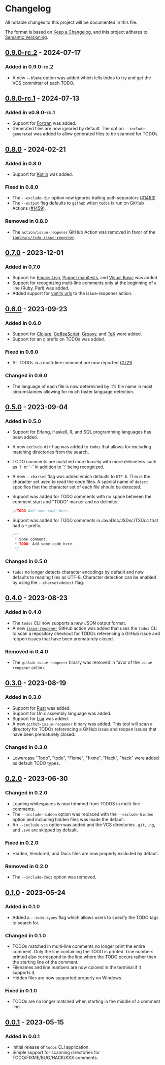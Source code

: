 # Changelog

All notable changes to this project will be documented in this file.

The format is based on [Keep a Changelog](https://keepachangelog.com/en/1.0.0/),
and this project adheres to [Semantic Versioning](https://semver.org/spec/v2.0.0.html).

## [0.9.0-rc.2] - 2024-07-17

### Added in 0.9.0-rc.2

- A new `--blame` option was added which tells todos to try and get the VCS
  committer of each TODO.

## [0.9.0-rc.1] - 2024-07-13

### Added in v0.9.0-rc.1

- Support for [Fortran](https://fortran-lang.org/) was added.
- Generated files are now ignored by default. The option `--include-generated`
  was added to allow generated files to be scanned for TODOs.

## [0.8.0] - 2024-02-21

### Added in 0.8.0

- Support for [Kotlin](https://kotlinlang.org/) was added.

### Fixed in 0.8.0

- The `--exclude-dir` option now ignores trailing path separators ([#1463](https://github.com/ianlewis/todos/issues/1463))
- The `--output` flag defaults to `github` when `todos` is run on GitHub
  Actions ([#1459](https://github.com/ianlewis/todos/issues/1459)).

### Removed in 0.8.0

- The `action/issue-reopener` GitHub Action was removed in favor of the
  [`ianlewis/todo-issue-reopener`](https://github.com/ianlewis/todo-issue-reopener).

## [0.7.0] - 2023-12-01

### Added in 0.7.0

- Support for [Emacs Lisp](https://www.gnu.org/software/emacs/), [Puppet
  manifests](https://www.puppet.com/docs/puppet/8/puppet_language), and [Visual
  Basic](https://learn.microsoft.com/en-us/dotnet/visual-basic/) was added.
- Support for recognizing multi-line comments only at the beginning of a line
  (Ruby, Perl) was added.
- Added support for [vanity urls](actions/issue-reopener/README.md#vanityurls)
  to the issue-reopener action.

## [0.6.0] - 2023-09-23

### Added in 0.6.0

- Support for [Clojure](https://clojure.org/),
  [CoffeeScript](https://coffeescript.org/),
  [Groovy](https://groovy-lang.org/), and [TeX](https://tug.org/) were added.
- Support for an `@` prefix on TODOs was added.

### Fixed in 0.6.0

- All TODOs in a multi-line comment are now reported
  ([#721](https://github.com/ianlewis/todos/pull/721)).

### Changed in 0.6.0

- The language of each file is now determined by it's file name in most
  circumstances allowing for much faster language detection.

## [0.5.0] - 2023-09-04

### Added in 0.5.0

- Support for Erlang, Haskell, R, and SQL programming languages has been added.
- A new `exclude-dir` flag was added to `todos` that allows for excluding
  matching directories from the search.
- TODO comments are matched more loosely with more delimeters such as '/' or '-'
  in addition to ':' being recognized.
- A new `--charset` flag was added which defaults to `UTF-8`. This is the
  character set used to read the code files. A special name of `detect`
  specifies that the character set of each file should be detected.
- Support was added for TODO comments with no space between the comment start
  and "TODO" marker and no delimiter.

  ```go
  //TODO Add some code here.
  ```

- Support was added for TODO comments in JavaDoc/JSDoc/TSDoc that had a `*`
  prefix.

  ```java
  /**
   * Some comment.
   * TODO: Add some code here.
   */
  ```

### Changed in 0.5.0

- `todos` no longer detects character encodings by default and now defaults to
  reading files as UTF-8. Character detection can be enabled by using the
  `--charset=detect` flag.

## [0.4.0] - 2023-08-23

### Added in 0.4.0

- The `todos` CLI now supports a new JSON output format.
- A new [`issue-reopener`](actions/issue-reopener/README.md) GitHub action was
  added that uses the `todos` CLI to scan a repository checkout for TODOs
  referencing a GitHub issue and reopen issues that have been prematurely
  closed.

### Removed in 0.4.0

- The `github-issue-reopener` binary was removed in favor of the
  `issue-reopener` action.

## [0.3.0] - 2023-08-19

### Added in 0.3.0

- Support for [Rust](https://www.rust-lang.org/) was added.
- Support for Unix assembly language was added.
- Support for [Lua](https://www.lua.org/) was added.
- A new `github-issue-reopener` binary was added. This tool will scan a
  directory for TODOs referencing a GitHub issue and reopen issues that have
  been prematurely closed.

### Changed in 0.3.0

- Lowercase "Todo", "todo", "Fixme", "fixme", "Hack", "hack" were added as
  default TODO types.

## [0.2.0] - 2023-06-30

### Changed in 0.2.0

- Leading whitespaces is now trimmed from TODOS in multi-line comments.
- The `--include-hidden` option was replaced with the `--exclude-hidden`
  option and including hidden files was made the default.
- An `--include-vcs` option was added and the VCS directories `.git`, `.hg`,
  and `.svn` are skipped by default.

### Fixed in 0.2.0

- Hidden, Vendored, and Docs files are now properly excluded by default.

### Removed in 0.2.0

- The `--include-docs` option was removed.

## [0.1.0] - 2023-05-24

### Added in 0.1.0

- Added a `--todo-types` flag which allows users to specify the TODO tags to
  search for.

### Changed in 0.1.0

- TODOs matched in multi-line comments no longer print the entire comment. Only
  the line containing the TODO is printed. Line numbers printed also correspond
  to the line where the TODO occurs rather than the starting line of the
  comment.
- Filenames and line numbers are now colored in the terminal if it supports it.
- Hidden files are now supported properly on Windows.

### Fixed in 0.1.0

- TODOs are no longer matched when starting in the middle of a comment line.

## [0.0.1] - 2023-05-15

### Added in 0.0.1

- Initial release of `todos` CLI application.
- Simple support for scanning directories for TODO/FIXME/BUG/HACK/XXX comments.

[Unreleased]: https://github.com/ianlewis/todos/compare/v0.9.0-rc.2...HEAD
[0.0.1]: https://github.com/ianlewis/todos/releases/tag/v0.0.1
[0.1.0]: https://github.com/ianlewis/todos/releases/tag/v0.1.0
[0.2.0]: https://github.com/ianlewis/todos/releases/tag/v0.2.0
[0.3.0]: https://github.com/ianlewis/todos/releases/tag/v0.3.0
[0.4.0]: https://github.com/ianlewis/todos/releases/tag/v0.4.0
[0.5.0]: https://github.com/ianlewis/todos/releases/tag/v0.5.0
[0.6.0]: https://github.com/ianlewis/todos/releases/tag/v0.6.0
[0.7.0]: https://github.com/ianlewis/todos/releases/tag/v0.7.0
[0.8.0]: https://github.com/ianlewis/todos/releases/tag/v0.8.0
[0.9.0-rc.1]: https://github.com/ianlewis/todos/releases/tag/v0.9.0-rc.1
[0.9.0-rc.2]: https://github.com/ianlewis/todos/releases/tag/v0.9.0-rc.2
